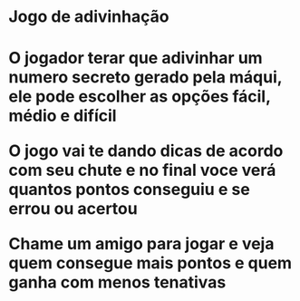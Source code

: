 <h1>Jogo de adivinhação<h1>
<p>O jogador terar que adivinhar um numero secreto gerado pela máqui, ele pode escolher as opções fácil, médio e difícil<p>
<p>O jogo vai te dando dicas de acordo com seu chute e no final voce verá quantos pontos conseguiu e se errou ou acertou<p> 
<p>Chame um amigo para jogar e veja quem consegue mais pontos e quem ganha com menos tenativas<p>

